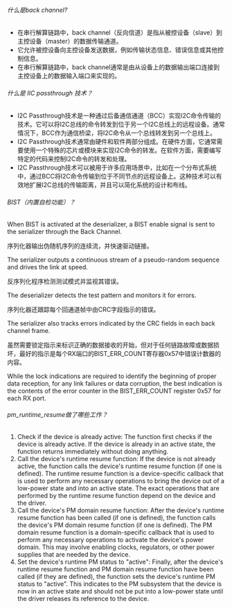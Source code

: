 ###### 什么是back channel?

- 在串行解算链路中，back channel（反向信道）是指从被控设备（slave）到主控设备（master）的数据传输通道。
- 它允许被控设备向主控设备发送数据，例如传输状态信息、错误信息或其他控制信息。
- 在串行解算链路中，back channel通常是由从设备上的数据输出端口连接到主控设备上的数据输入端口来实现的。

###### 什么是 IIC passthrough 技术？

- I2C Passthrough技术是一种通过后备通信通道（BCC）实现I2C命令传输的技术。它可以将I2C总线的命令转发到位于另一个I2C总线上的远程设备。通常情况下，BCC作为通信桥梁，将I2C命令从一个总线转发到另一个总线上。
- I2C Passthrough技术通常由硬件和软件两部分组成。在硬件方面，它通常需要使用一个特殊的芯片或模块来实现I2C命令的转发。在软件方面，需要编写特定的代码来控制I2C命令的转发和处理。
- I2C Passthrough技术可以被用于许多应用场景中，比如在一个分布式系统中，通过BCC将I2C命令传输到位于不同节点的远程设备上。这种技术可以有效地扩展I2C总线的传输距离，并且可以简化系统的设计和布线。

###### BIST（内置自检功能）？

When BIST is activated at the deserializer, a BIST enable signal is sent to the serializer through the Back Channel.

序列化器输出伪随机序列的连续流，并快速驱动链接。

The serializer outputs a continuous stream of a pseudo-random sequence and drives the link at speed.

反序列化程序检测测试模式并监视其错误。

The deserializer detects the test pattern and monitors it for errors.

序列化器还跟踪每个回通道帧中由CRC字段指示的错误。

The serializer also tracks errors indicated by the CRC fields in each back channel frame.

虽然需要锁定指示来标识正确的数据接收的开始，但对于任何链路故障或数据损坏，最好的指示是每个RX端口的BIST_ERR_COUNT寄存器0x57中错误计数器的内容。

While the lock indications are required to identify the beginning of proper data reception, for any link failures or data corruption, the best indication is the contents of the error counter in the BIST_ERR_COUNT register 0x57 for each RX port.

###### pm_runtime_resume做了哪些工作？

1. Check if the device is already active: The function first checks if the device is already active. If the device is already in an active state, the function returns immediately without doing anything.
2. Call the device's runtime resume function: If the device is not already active, the function calls the device's runtime resume function (if one is defined). The runtime resume function is a device-specific callback that is used to perform any necessary operations to bring the device out of a low-power state and into an active state. The exact operations that are performed by the runtime resume function depend on the device and the driver.
3. Call the device's PM domain resume function: After the device's runtime resume function has been called (if one is defined), the function calls the device's PM domain resume function (if one is defined). The PM domain resume function is a domain-specific callback that is used to perform any necessary operations to activate the device's power domain. This may involve enabling clocks, regulators, or other power supplies that are needed by the device.
4. Set the device's runtime PM status to "active": Finally, after the device's runtime resume function and PM domain resume function have been called (if they are defined), the function sets the device's runtime PM status to "active". This indicates to the PM subsystem that the device is now in an active state and should not be put into a low-power state until the driver releases its reference to the device.

